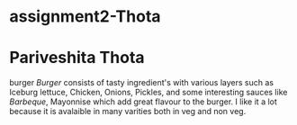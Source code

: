 # assignment2-Thota
# Pariveshita Thota
burger
*Burger* consists of tasty ingredient's with various layers such as Iceburg lettuce, Chicken, Onions, Pickles, and some interesting sauces like *Barbeque*, Mayonnise which add great flavour to the burger. I like it a lot because it is avalaible in many varities both in veg and non veg.

